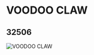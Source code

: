# VOODOO CLAW
## 32506
![VOODOO CLAW](https://lc-www-live-s.legocdn.com/media/bricks/5/2/4158028.jpg)